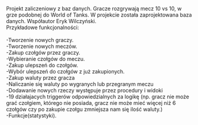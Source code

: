 Projekt zaliczeniowy z baz danych.
Gracze rozgrywają mecz 10 vs 10, w grze podobnej do World of Tanks. W projekcie została zaprojektowana baza danych.
Współautor Eryk Wilczyński.<br />
Przykładowe funkcjonalności:<br /><br />
-Tworzenie nowych graczy.<br />
-Tworzenie nowych meczów.<br />
-Zakup czołgów przez graczy.<br />
-Wybieranie czołgów do meczu. <br />
-Zakup ulepszeń do czołgów. <br />
-Wybór ulepszeń do czołgów z już zakupionych. <br />
-Zakup waluty przez gracza <br />
-Naliczanie się waluty po wygranych lub przegranym meczu <br />
-Dodawanie nowych rzeczy występuje przez procedury i widoki <br />
-19 działajacych triggerów odpowiedzialnych za logikę (np. gracz nie może grać czołgiem, którego nie posiada, gracz nie może mieć więcej niż 6 czołgów czy po zakupie czołgu zmniejsza nam się ilość waluty.)<br />
-Funkcje(statystyki).
